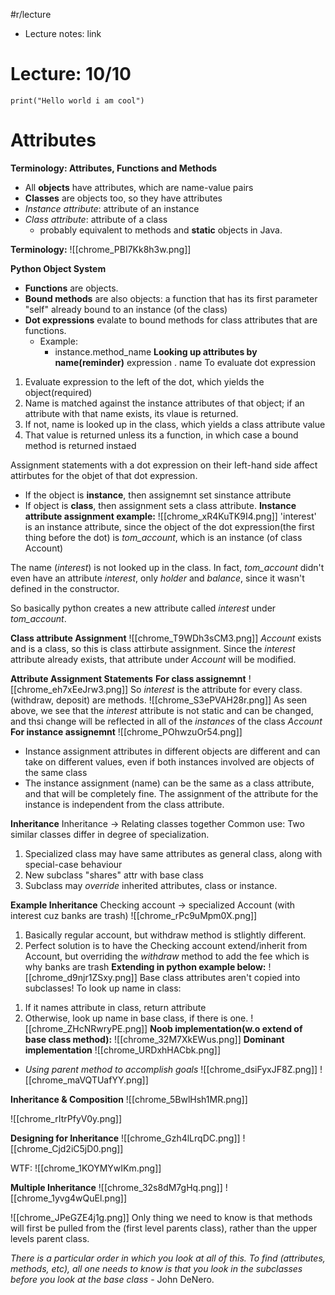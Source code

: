 #r/lecture
- Lecture notes: link

# Lecture: 10/10
```jupyter
print("Hello world i am cool")
```

# Attributes
**Terminology: Attributes, Functions and Methods**
- All **objects** have attributes, which are name-value pairs
- **Classes** are objects too, so they have attributes
- *Instance attribute*: attribute of an instance
- *Class attribute*: attribute of a class
	- probably equivalent to methods and **static** objects in Java.

**Terminology:**
![[chrome_PBI7Kk8h3w.png]]

**Python Object System**
- **Functions** are objects.
- **Bound methods** are also objects: a function that has its first parameter "self" already bound to an instance (of the class)
- **Dot expressions** evalate to bound methods for class attributes that are functions. 
	- Example: 
		- instance.method_name
**Looking up attributes by name(reminder)**
expression . name
To evaluate dot expression
1. Evaluate expression to the left of the dot, which yields the object(required)
2. Name is matched against the instance attributes of that object; if an attribute with that name exists, its vlaue is returned.
3. If not, name is looked up in the class, which yields a class attribute value
4. That value is returned unless its a function, in which case a bound method is returned instaed

Assignment statements with a dot expression on their left-hand side affect attirbutes for the objet of that dot expression.
- If the object is **instance**, then assignemnt set sinstance attribute
- If object is **class**, then assignment sets a class attribute.
**Instance attribute assignment example:**
![[chrome_xR4KuTK9I4.png]]
'interest' is an instance attribute, since the object of the dot expression(the first thing before the dot) is *tom_account*, which is an instance (of class Account)

The name (*interest*) is not looked up in the class. In fact, *tom_account* didn't even have an attribute *interest*, only *holder* and *balance*, since it wasn't defined in the constructor. 

So basically python creates a new attribute called *interest* under *tom_account*. 

**Class attribute Assignment**
![[chrome_T9WDh3sCM3.png]]
*Account* exists and is a class, so this is class attirbute assignment. Since the *interest* attribute already exists, that attribute under *Account* will be modified.

**Attribute Assignment Statements**
 **For class assignemnt**
 ![[chrome_eh7xEeJrw3.png]]
 So *interest* is the attribute for every class.
 (withdraw, deposit) are methods.
![[chrome_S3ePVAH28r.png]]
As seen above, we see that the *interest* attribute is not static and can be changed, and thsi change will be reflected in all of the *instances* of the class *Account*
 **For instance assignemnt**
![[chrome_POhwzuOr54.png]]
- Instance assignment attributes in different objects are different and can take on different values, even if both instances involved are objects of the same class
- The instance assignment (name) can be the same as a class attribute, and that will be completely fine. The assignment of the attribute for the instance is independent from the class attribute. 

**Inheritance**
Inheritance -> Relating classes together
Common use: Two similar classes differ in degree of specialization.
1) Specialized class may have same attributes as general class, along with special-case behaviour
2) New subclass "shares" attr with base class
3) Subclass may *override* inherited attributes, class or instance.

**Example Inheritance**
Checking account -> specialized Account (with interest cuz banks are trash)
 ![[chrome_rPc9uMpm0X.png]]
 1) Basically regular account, but withdraw method is stlightly different. 
 2) Perfect solution is to have the Checking account extend/inherit from Account, but overriding the *withdraw* method to add the fee which is why banks are trash
 **Extending in python example below:**
![[chrome_d9njr1ZSxy.png]]
Base class attributes aren't copied into subclasses!
To look up name in class:
1. If it names attribute in class, return attribute
2. Otherwise, look up name in base class, if there is one.
![[chrome_ZHcNRwryPE.png]]
**Noob implementation(w.o extend of base class method):**
![[chrome_32M7XkEWus.png]]
**Dominant implementation**
![[chrome_URDxhHACbk.png]]
- *Using parent method to accomplish goals*
![[chrome_dsiFyxJF8Z.png]]
![[chrome_maVQTUafYY.png]]

**Inheritance & Composition**
![[chrome_5BwlHsh1MR.png]]

![[chrome_rItrPfyV0y.png]]

**Designing for Inheritance**
![[chrome_Gzh4lLrqDC.png]]
![[chrome_Cjd2iC5jD0.png]]

WTF:
![[chrome_1KOYMYwIKm.png]]

**Multiple Inheritance**
![[chrome_32s8dM7gHq.png]]
![[chrome_1yvg4wQuEl.png]]

![[chrome_JPeGZE4j1g.png]]
Only thing we need to know is that methods will first be pulled from the (first level parents class), rather than the upper levels parent class.

*There is a particular order in which you look at all of this. To find (attributes, methods, etc), all one needs to know is that you look in the subclasses before you look at the base class* - John DeNero.
